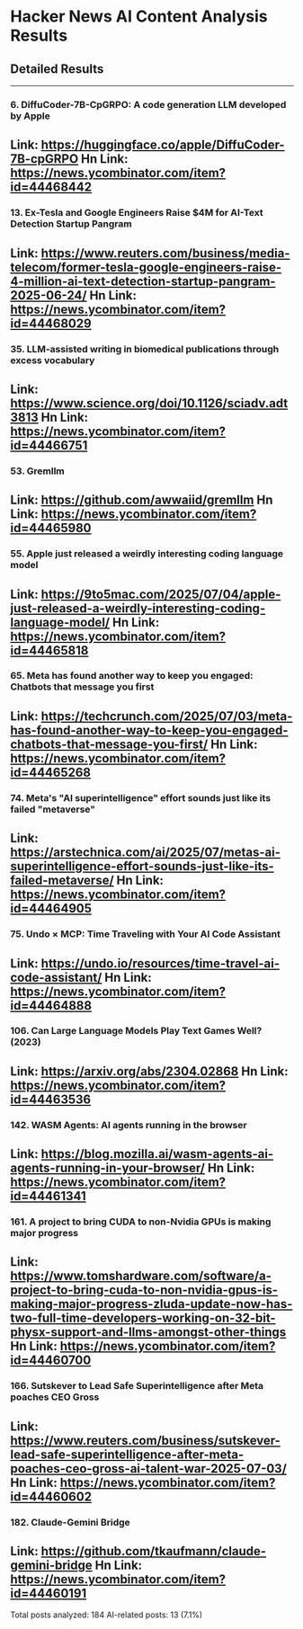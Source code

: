 # Hacker News AI Content Analysis Results

## Detailed Results

------
### 6. DiffuCoder-7B-CpGRPO: A code generation LLM developed by Apple
Link: https://huggingface.co/apple/DiffuCoder-7B-cpGRPO
Hn Link: https://news.ycombinator.com/item?id=44468442
------
### 13. Ex-Tesla and Google Engineers Raise $4M for AI-Text Detection Startup Pangram
Link: https://www.reuters.com/business/media-telecom/former-tesla-google-engineers-raise-4-million-ai-text-detection-startup-pangram-2025-06-24/
Hn Link: https://news.ycombinator.com/item?id=44468029
------
### 35. LLM-assisted writing in biomedical publications through excess vocabulary
Link: https://www.science.org/doi/10.1126/sciadv.adt3813
Hn Link: https://news.ycombinator.com/item?id=44466751
------
### 53. Gremllm
Link: https://github.com/awwaiid/gremllm
Hn Link: https://news.ycombinator.com/item?id=44465980
------
### 55. Apple just released a weirdly interesting coding language model
Link: https://9to5mac.com/2025/07/04/apple-just-released-a-weirdly-interesting-coding-language-model/
Hn Link: https://news.ycombinator.com/item?id=44465818
------
### 65. Meta has found another way to keep you engaged: Chatbots that message you first
Link: https://techcrunch.com/2025/07/03/meta-has-found-another-way-to-keep-you-engaged-chatbots-that-message-you-first/
Hn Link: https://news.ycombinator.com/item?id=44465268
------
### 74. Meta's "AI superintelligence" effort sounds just like its failed "metaverse"
Link: https://arstechnica.com/ai/2025/07/metas-ai-superintelligence-effort-sounds-just-like-its-failed-metaverse/
Hn Link: https://news.ycombinator.com/item?id=44464905
------
### 75. Undo × MCP: Time Traveling with Your AI Code Assistant
Link: https://undo.io/resources/time-travel-ai-code-assistant/
Hn Link: https://news.ycombinator.com/item?id=44464888
------
### 106. Can Large Language Models Play Text Games Well? (2023)
Link: https://arxiv.org/abs/2304.02868
Hn Link: https://news.ycombinator.com/item?id=44463536
------
### 142. WASM Agents: AI agents running in the browser
Link: https://blog.mozilla.ai/wasm-agents-ai-agents-running-in-your-browser/
Hn Link: https://news.ycombinator.com/item?id=44461341
------
### 161. A project to bring CUDA to non-Nvidia GPUs is making major progress
Link: https://www.tomshardware.com/software/a-project-to-bring-cuda-to-non-nvidia-gpus-is-making-major-progress-zluda-update-now-has-two-full-time-developers-working-on-32-bit-physx-support-and-llms-amongst-other-things
Hn Link: https://news.ycombinator.com/item?id=44460700
------
### 166. Sutskever to Lead Safe Superintelligence after Meta poaches CEO Gross
Link: https://www.reuters.com/business/sutskever-lead-safe-superintelligence-after-meta-poaches-ceo-gross-ai-talent-war-2025-07-03/
Hn Link: https://news.ycombinator.com/item?id=44460602
------
### 182. Claude-Gemini Bridge
Link: https://github.com/tkaufmann/claude-gemini-bridge
Hn Link: https://news.ycombinator.com/item?id=44460191
------
Total posts analyzed: 184
AI-related posts: 13 (7.1%)

